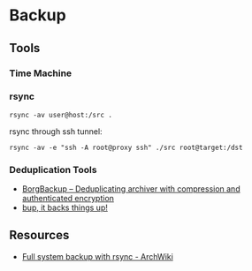 # Backup

## Tools

### Time Machine

### rsync

    rsync -av user@host:/src .

rsync through ssh tunnel:

    rsync -av -e "ssh -A root@proxy ssh" ./src root@target:/dst

### Deduplication Tools

- [BorgBackup – Deduplicating archiver with compression and authenticated encryption](https://www.borgbackup.org/)
- [bup, it backs things up!](https://bup.github.io/)

## Resources

- [Full system backup with rsync - ArchWiki](https://wiki.archlinux.org/index.php?title=Full_system_backup_with_rsync&redirect=no)
